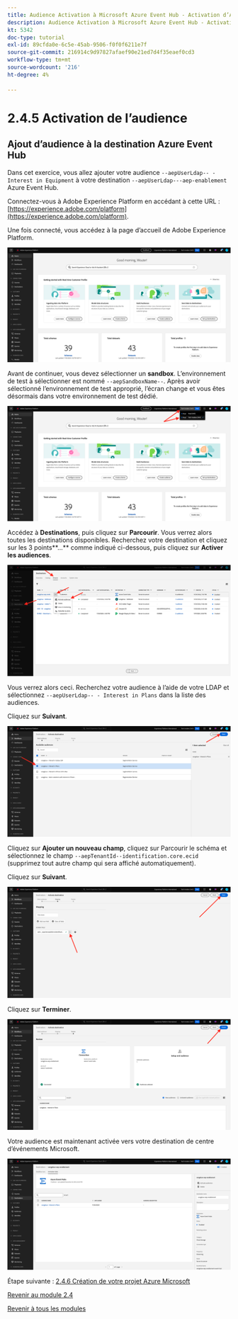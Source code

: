 ```yaml
---
title: Audience Activation à Microsoft Azure Event Hub - Activation d’Audience
description: Audience Activation à Microsoft Azure Event Hub - Activation d’Audience
kt: 5342
doc-type: tutorial
exl-id: 89cfda0e-6c5e-45ab-9506-f0f0f6211e7f
source-git-commit: 216914c9d97827afaef90e21ed7d4f35eaef0cd3
workflow-type: tm+mt
source-wordcount: '216'
ht-degree: 4%

---
```


# 2.4.5 Activation de l’audience

## Ajout d’audience à la destination Azure Event Hub

Dans cet exercice, vous allez ajouter votre audience `--aepUserLdap-- - Interest in Equipment` à votre destination `--aepUserLdap---aep-enablement` Azure Event Hub.

Connectez-vous à Adobe Experience Platform en accédant à cette URL : [https://experience.adobe.com/platform](https://experience.adobe.com/platform).

Une fois connecté, vous accédez à la page d’accueil de Adobe Experience Platform.

![Ingestion des données](./../../../modules/datacollection/module1.2/images/home.png)

Avant de continuer, vous devez sélectionner un **sandbox**. L’environnement de test à sélectionner est nommé ``--aepSandboxName--``. Après avoir sélectionné l’environnement de test approprié, l’écran change et vous êtes désormais dans votre environnement de test dédié.

![Ingestion des données](./../../../modules/datacollection/module1.2/images/sb1.png)

Accédez à **Destinations**, puis cliquez sur **Parcourir**. Vous verrez alors toutes les destinations disponibles. Recherchez votre destination et cliquez sur les 3 points**...** comme indiqué ci-dessous, puis cliquez sur **Activer les audiences**.

![5-01-select-destination.png](./images/501selectdestination.png)

Vous verrez alors ceci. Recherchez votre audience à l’aide de votre LDAP et sélectionnez `--aepUserLdap-- - Interest in Plans` dans la liste des audiences.

Cliquez sur **Suivant**.

![5-04-select-segment.png](./images/504selectsegment.png)

Cliquez sur **Ajouter un nouveau champ**, cliquez sur Parcourir le schéma et sélectionnez le champ `--aepTenantId--identification.core.ecid` (supprimez tout autre champ qui sera affiché automatiquement).

Cliquez sur **Suivant**.

![5-05-select-attributes.png](./images/505selectattributes.png)

Cliquez sur **Terminer**.

![5-06-destination-finish.png](./images/506destinationfinish.png)

Votre audience est maintenant activée vers votre destination de centre d’événements Microsoft.

![5-07-destination-segment-added.png](./images/507destinationsegmentadded.png)

Étape suivante : [2.4.6 Création de votre projet Azure Microsoft](./ex6.md)

[Revenir au module 2.4](./segment-activation-microsoft-azure-eventhub.md)

[Revenir à tous les modules](./../../../overview.md)
